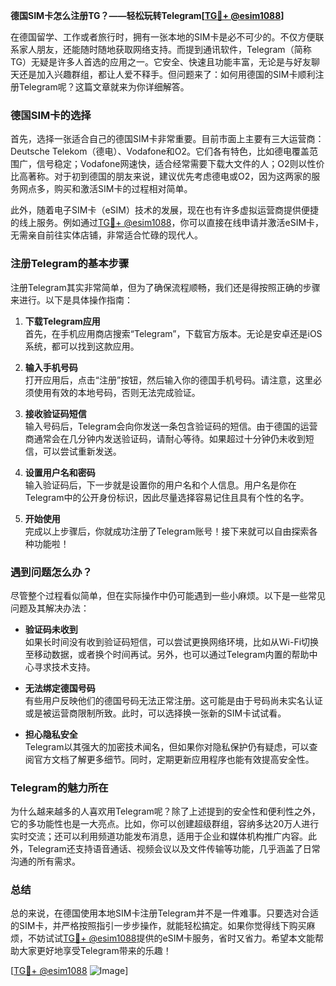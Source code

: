 **德国SIM卡怎么注册TG？——轻松玩转Telegram[[TG💪+ @esim1088](https://t.me/s/esim1088)]**

在德国留学、工作或者旅行时，拥有一张本地的SIM卡是必不可少的。不仅方便联系家人朋友，还能随时随地获取网络支持。而提到通讯软件，Telegram（简称TG）无疑是许多人首选的应用之一。它安全、快速且功能丰富，无论是与好友聊天还是加入兴趣群组，都让人爱不释手。但问题来了：如何用德国的SIM卡顺利注册Telegram呢？这篇文章就来为你详细解答。

### 德国SIM卡的选择

首先，选择一张适合自己的德国SIM卡非常重要。目前市面上主要有三大运营商：Deutsche Telekom（德电）、Vodafone和O2。它们各有特色，比如德电覆盖范围广，信号稳定；Vodafone网速快，适合经常需要下载大文件的人；O2则以性价比高著称。对于初到德国的朋友来说，建议优先考虑德电或O2，因为这两家的服务网点多，购买和激活SIM卡的过程相对简单。

此外，随着电子SIM卡（eSIM）技术的发展，现在也有许多虚拟运营商提供便捷的线上服务。例如通过[TG💪+ @esim1088](https://t.me/s/esim1088)，你可以直接在线申请并激活eSIM卡，无需亲自前往实体店铺，非常适合忙碌的现代人。

### 注册Telegram的基本步骤

注册Telegram其实非常简单，但为了确保流程顺畅，我们还是得按照正确的步骤来进行。以下是具体操作指南：

1. **下载Telegram应用**  
   首先，在手机应用商店搜索“Telegram”，下载官方版本。无论是安卓还是iOS系统，都可以找到这款应用。

2. **输入手机号码**  
   打开应用后，点击“注册”按钮，然后输入你的德国手机号码。请注意，这里必须使用有效的本地号码，否则无法完成验证。

3. **接收验证码短信**  
   输入号码后，Telegram会向你发送一条包含验证码的短信。由于德国的运营商通常会在几分钟内发送验证码，请耐心等待。如果超过十分钟仍未收到短信，可以尝试重新发送。

4. **设置用户名和密码**  
   输入验证码后，下一步就是设置你的用户名和个人信息。用户名是你在Telegram中的公开身份标识，因此尽量选择容易记住且具有个性的名字。

5. **开始使用**  
   完成以上步骤后，你就成功注册了Telegram账号！接下来就可以自由探索各种功能啦！

### 遇到问题怎么办？

尽管整个过程看似简单，但在实际操作中仍可能遇到一些小麻烦。以下是一些常见问题及其解决办法：

- **验证码未收到**  
  如果长时间没有收到验证码短信，可以尝试更换网络环境，比如从Wi-Fi切换至移动数据，或者换个时间再试。另外，也可以通过Telegram内置的帮助中心寻求技术支持。

- **无法绑定德国号码**  
  有些用户反映他们的德国号码无法正常注册。这可能是由于号码尚未实名认证或是被运营商限制所致。此时，可以选择换一张新的SIM卡试试看。

- **担心隐私安全**  
  Telegram以其强大的加密技术闻名，但如果你对隐私保护仍有疑虑，可以查阅官方文档了解更多细节。同时，定期更新应用程序也能有效提高安全性。

### Telegram的魅力所在

为什么越来越多的人喜欢用Telegram呢？除了上述提到的安全性和便利性之外，它的多功能性也是一大亮点。比如，你可以创建超级群组，容纳多达20万人进行实时交流；还可以利用频道功能发布消息，适用于企业和媒体机构推广内容。此外，Telegram还支持语音通话、视频会议以及文件传输等功能，几乎涵盖了日常沟通的所有需求。

### 总结

总的来说，在德国使用本地SIM卡注册Telegram并不是一件难事。只要选对合适的SIM卡，并严格按照指引一步步操作，就能轻松搞定。如果你觉得线下购买麻烦，不妨试试[TG💪+ @esim1088](https://t.me/s/esim1088)提供的eSIM卡服务，省时又省力。希望本文能帮助大家更好地享受Telegram带来的乐趣！

[[TG💪+ @esim1088](https://t.me/s/esim1088) ![Image](https://i.postimg.cc/4NQfJmqS/Snipaste-2025-05-13-00-14-12.png)]